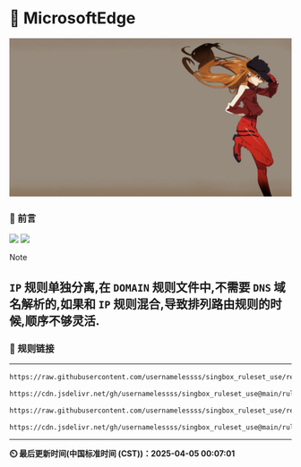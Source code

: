 
# 🧸 MicrosoftEdge
![](https://raw.githubusercontent.com/usernamelessss/picture-bed/main/images/202504042256831.jpg)
### 📣 前言
![](https://shields.io/badge/-移除重复规则-ff69b4) ![](https://shields.io/badge/-IP&nbsp;规则单独存放不与&nbsp;DOMAIN&nbsp;等混合-green)
> [!NOTE]
**`IP` 规则单独分离,在 `DOMAIN` 规则文件中,不需要 `DNS` 域名解析的,如果和 `IP` 规则混合,导致排列路由规则的时候,顺序不够灵活.**
---

###  🔗 规则链接
---

```url
https://raw.githubusercontent.com/usernamelessss/singbox_ruleset_use/refs/heads/main/rule/MicrosoftEdge/MicrosoftEdge_No_IP.json
```

```url
https://cdn.jsdelivr.net/gh/usernamelessss/singbox_ruleset_use@main/rule/MicrosoftEdge/MicrosoftEdge_No_IP.json
```

```url
https://raw.githubusercontent.com/usernamelessss/singbox_ruleset_use/refs/heads/main/rule/MicrosoftEdge/MicrosoftEdge_No_IP.srs
```

```url
https://cdn.jsdelivr.net/gh/usernamelessss/singbox_ruleset_use@main/rule/MicrosoftEdge/MicrosoftEdge_No_IP.srs
```

---
**⏲️ 最后更新时间(中国标准时间 (CST))：2025-04-05 00:07:01**